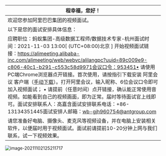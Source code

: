 | 程幸福，您好！                                               |
| ------------------------------------------------------------ |
| 欢迎您参加阿里巴巴集团的视频面试。                           |
| 以下是您的面试安排具体信息：                                 |
| 应聘职位：蚂蚁集团-高级数据工程师/数据技术专家-杭州面试时间：2021-11-03 13:00[ (UTC+08:00)北京 ] 开始视频面试链接：https://alimeeting.alibaba-inc.com/alimeeting/web/webvc/alilangpc?uuid=89c009e9-c806-40c1-b291-c553c58d9971会议口令：953451• 请使用PC端Chrome浏览器点开链接。首次使用，请按指引下载安装 阿里会议 客户端（[手动下载](https://alimeeting.alibaba-inc.com/alimeeting/web/webvc/downloadAlimeetingPc)）。打开阿里会议，输入昵称、6位会议口令即可加入视频面试； • 请提前（任意时间）点开链接，确认能正常使用音视频。如能看到自己的视频画面，即为正常。届时等待面试官上线即可。面试安排联系人：高嘉含面试安排联系电话：+86-13134351445面试安排人邮箱：wb-gjh960754@antgroup.com |
| 请您准备好电脑、摄像头、麦克风等视频设备，并在电脑上安装相关软件，以便届时用于视频面试。面试前请提前10-20分钟上网与我们联系，试一下视频效果。 |

![image-20211102125211717](https://gitee.com/luckywind/PigGo/raw/master/image/image-20211102125211717.png)